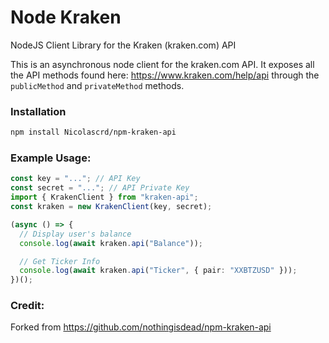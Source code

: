 # Node Kraken

NodeJS Client Library for the Kraken (kraken.com) API

This is an asynchronous node client for the kraken.com API. It exposes all the API methods found here: https://www.kraken.com/help/api through the `publicMethod` and `privateMethod` methods.

### Installation

```bash
npm install Nicolascrd/npm-kraken-api
```

### Example Usage:

```typescript
const key = "..."; // API Key
const secret = "..."; // API Private Key
import { KrakenClient } from "kraken-api";
const kraken = new KrakenClient(key, secret);

(async () => {
  // Display user's balance
  console.log(await kraken.api("Balance"));

  // Get Ticker Info
  console.log(await kraken.api("Ticker", { pair: "XXBTZUSD" }));
})();
```
### Credit:

Forked from https://github.com/nothingisdead/npm-kraken-api 